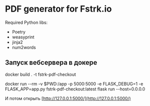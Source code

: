 # PDF generator for Fstrk.io
 
Required Python libs:

- Poetry
- weasyprint
- jinja2
- num2words


## Запуск вебсервера в докере


docker build . -t fstrk-pdf-checkout

docker run --rm -v $PWD:/app -p 5000:5000 -e FLASK_DEBUG=1 -e FLASK_APP=app.py fstrk-pdf-checkout:latest flask run --host=0.0.0.0



И потом открыть [http://127.0.0.1:5000/](http://127.0.0.1:5000/)

